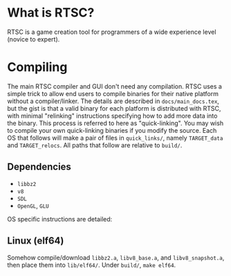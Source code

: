 # What is RTSC?

RTSC is a game creation tool for programmers of a wide experience level (novice to expert).

# Compiling

The main RTSC compiler and GUI don't need any compilation.
RTSC uses a simple trick to allow end users to compile binaries for their native platform without a compiler/linker.
The details are described in `docs/main_docs.tex`, but the gist is that a valid binary for each platform is distributed with RTSC,
with minimal "relinking" instructions specifying how to add more data into the binary.
This process is referred to here as "quick-linking".
You may wish to compile your own quick-linking binaries if you modify the source.
Each OS that follows will make a pair of files in `quick_links/`, namely `TARGET_data` and `TARGET_relocs`.
All paths that follow are relative to `build/`.

## Dependencies

* `libbz2`
* `v8`
* `SDL`
* `OpenGL`, `GLU`

OS specific instructions are detailed:

## Linux (elf64)

Somehow compile/download `libbz2.a`, `libv8_base.a`, and `libv8_snapshot.a`, then place them into `lib/elf64/`.
Under `build/`, `make elf64`.

